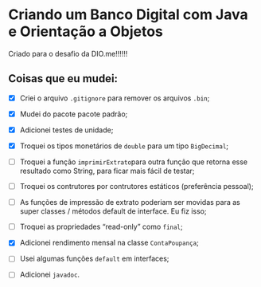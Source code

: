 # Criando um Banco Digital com Java e Orientação a Objetos

Criado para o desafio da DIO.me!!!!!!

## Coisas que eu mudei:

- [X] Criei o arquivo `.gitignore` para remover os arquivos `.bin`;
- [X] Mudei do pacote pacote padrão;
- [X] Adicionei testes de unidade;
- [X] Troquei os tipos monetários de `double` para um tipo `BigDecimal`;
- [ ] Troquei a função `imprimirExtrato`para outra função que retorna esse resultado como String, para 
      ficar mais fácil de testar;
- [ ] Troquei os contrutores por contrutores estáticos (preferência pessoal);
- [ ] As funções de impressão de extrato poderiam ser movidas para as super classes / métodos default
      de interface. Eu fiz isso;
- [ ] Troquei as propriedades “read-only” como `final`;
- [X] Adicionei rendimento mensal na classe `ContaPoupança`;
- [ ] Usei algumas funções `default` em interfaces;
- [ ] Adicionei `javadoc`.


